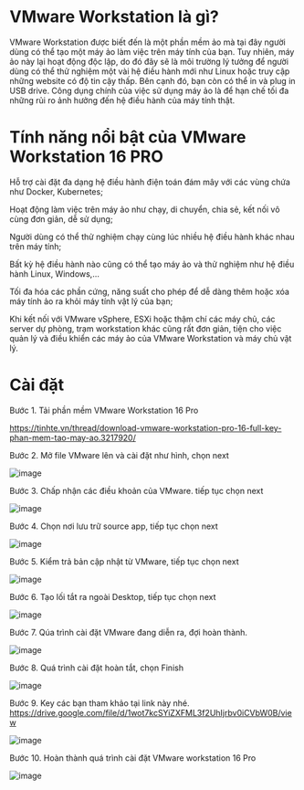 # VMware Workstation là gì?
VMware Workstation được biết đến là một phần mềm ảo mà tại đây người dùng có thể tạo một máy ảo làm việc trên máy tính của bạn. Tuy nhiên, máy ảo này lại hoạt động độc lập, do đó đây sẽ là môi trường lý tưởng để người dùng có thể thử nghiệm một vài hệ điều hành mới như Linux hoặc truy cập những website có độ tin cậy thấp. Bên cạnh đó, bạn còn có thể in và plug in USB drive. Công dụng chính của việc sử dụng máy ảo là để hạn chế tối đa những rủi ro ảnh hưởng đến hệ điều hành của máy tính thật. 

# Tính năng nổi bật của VMware Workstation 16 PRO
Hỗ trợ cài đặt đa dạng hệ điều hành điện toán đám mây với các vùng chứa như Docker, Kubernetes;

Hoạt động làm việc trên máy ảo như chạy, di chuyển, chia sẻ, kết nối vô cùng đơn giản, dễ sử dụng; 

Người dùng có thể thử nghiệm chạy cùng lúc nhiều hệ điều hành khác nhau trên máy tính; 

Bất kỳ hệ điều hành nào cũng có thể tạo máy ảo và thử nghiệm như hệ điều hành Linux, Windows,… 

Tối đa hóa các phần cứng, năng suất cho phép để dễ dàng thêm hoặc xóa máy tính ảo ra khỏi máy tính vật lý của bạn;

Khi kết nối với VMware vSphere, ESXi hoặc thậm chí các máy chủ, các server dự phòng, trạm workstation khác cũng rất đơn giản, tiện cho việc quản lý và điều khiển các máy ảo của VMware Workstation và máy chủ vật lý. 
# Cài đặt 
Bước 1. Tải phần mềm VMware Workstation 16 Pro

https://tinhte.vn/thread/download-vmware-workstation-pro-16-full-key-phan-mem-tao-may-ao.3217920/

Bước 2.  Mở file VMware lên và cài đặt như hình, chọn next

![image](https://user-images.githubusercontent.com/101684058/158734490-afa6ff11-a0c4-403d-8816-8489291d2e4f.png)


Bước 3. Chấp nhận các điều khoản của VMware. tiếp tục chọn next

![image](https://user-images.githubusercontent.com/101684058/158734628-499afadd-5744-456a-b542-0c22d751d2a1.png)

Bước 4. Chọn nơi lưu trữ source app, tiếp tục chọn next

![image](https://user-images.githubusercontent.com/101684058/158734664-f59076ba-7191-4f56-8b38-28007bb2a87b.png)


Bước 5. Kiểm trả bản cập nhật từ VMware, tiếp tục chọn next

![image](https://user-images.githubusercontent.com/101684058/158734683-c94952d1-e87d-4545-908d-800547762ffc.png)


Bước 6. Tạo lối tắt ra ngoài Desktop, tiếp tục chọn next

![image](https://user-images.githubusercontent.com/101684058/158734703-755243b6-c4e7-48c2-8fd3-d2a415d81682.png)


Bước 7. Qúa trình cài đặt VMware đang diễn ra, đợi hoàn thành.

![image](https://user-images.githubusercontent.com/101684058/158734726-74766d7d-8ff4-4349-8f5c-2ee7e5e2749d.png)


Bước 8. Quá trình cài đặt hoàn tắt, chọn Finish

![image](https://user-images.githubusercontent.com/101684058/158734765-63321878-8b18-4686-9b85-754408bf3457.png)


Bước 9. Key các bạn tham khảo tại link này nhé.
https://drive.google.com/file/d/1wot7kcSYiZXFML3f2UhIjrbv0iCVbW0B/view

![image](https://user-images.githubusercontent.com/101684058/158734804-6acd1847-84c6-4241-a180-341d6d1014d1.png)

 



Bước 10. Hoàn thành quá trình cài đặt VMware workstation 16 Pro

![image](https://user-images.githubusercontent.com/101684058/158734833-71e54bd3-052b-435c-9123-ee1a910d8feb.png)


